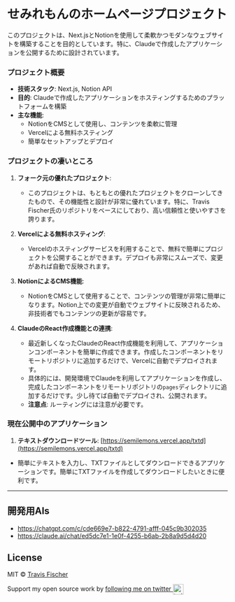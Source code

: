 # せみれもんのホームページプロジェクト

このプロジェクトは、Next.jsとNotionを使用して柔軟かつモダンなウェブサイトを構築することを目的としています。特に、Claudeで作成したアプリケーションを公開するために設計されています。

### プロジェクト概要

- **技術スタック**: Next.js, Notion API
- **目的**: Claudeで作成したアプリケーションをホスティングするためのプラットフォームを構築
- **主な機能**:
  - NotionをCMSとして使用し、コンテンツを柔軟に管理
  - Vercelによる無料ホスティング
  - 簡単なセットアップとデプロイ

### プロジェクトの凄いところ

1. **フォーク元の優れたプロジェクト**:
   - このプロジェクトは、もともとの優れたプロジェクトをクローンしてきたもので、その機能性と設計が非常に優れています。特に、Travis Fischer氏のリポジトリをベースにしており、高い信頼性と使いやすさを誇ります。

2. **Vercelによる無料ホスティング**:
   - Vercelのホスティングサービスを利用することで、無料で簡単にプロジェクトを公開することができます。デプロイも非常にスムーズで、変更があれば自動で反映されます。

3. **NotionによるCMS機能**:
   - NotionをCMSとして使用することで、コンテンツの管理が非常に簡単になります。Notion上での変更が自動でウェブサイトに反映されるため、非技術者でもコンテンツの更新が容易です。

4. **ClaudeのReact作成機能との連携**:
   - 最近新しくなったClaudeのReact作成機能を利用して、アプリケーションコンポーネントを簡単に作成できます。作成したコンポーネントをリモートリポジトリに追加するだけで、Vercelに自動でデプロイされます。
   - 具体的には、開発環境でClaudeを利用してアプリケーションを作成し、完成したコンポーネントをリモートリポジトリの`pages`ディレクトリに追加するだけです。少し待てば自動でデプロイされ、公開されます。
   - **注意点**: ルーティングには注意が必要です。

### 現在公開中のアプリケーション

1. **テキストダウンロードツール**: [https://semilemons.vercel.app/txtd](https://semilemons.vercel.app/txtd)
  - 簡単にテキストを入力し、TXTファイルとしてダウンロードできるアプリケーションです。簡単にTXTファイルを作成してダウンロードしたいときに便利です。

---

## 開発用AIs
- https://chatgpt.com/c/cde669e7-b822-4791-afff-045c9b302035
- https://claude.ai/chat/ed5dc7e1-1e0f-4255-b6ab-2b8a9d5d4d20


## License

MIT © [Travis Fischer](https://transitivebullsh.it)

Support my open source work by <a href="https://twitter.com/transitive_bs">following me on twitter <img src="https://storage.googleapis.com/saasify-assets/twitter-logo.svg" alt="twitter" height="24px" align="center"></a>
